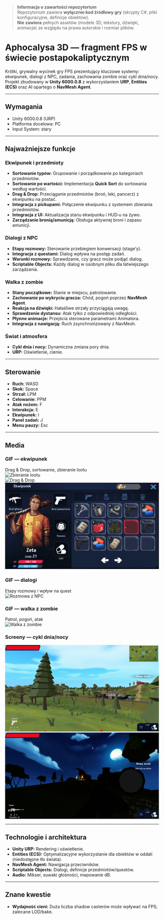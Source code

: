 > **Informacja o zawartości repozytorium**  
> Repozytorium zawiera **wyłącznie kod źródłowy gry** (skrypty C#, pliki konfiguracyjne, definicje obiektów).  
> **Nie zawiera** pełnych assetów (modele 3D, tekstury, dźwięki, animacje) ze względu na prawa autorskie i rozmiar plików.  

# Aphocalysa 3D — fragment FPS w świecie postapokaliptycznym

Krótki, grywalny wycinek gry FPS prezentujący kluczowe systemy: ekwipunek, dialogi z NPC, zadania, zachowania zombie oraz cykl dnia/nocy.  
Projekt zbudowany w **Unity 6000.0.8** z wykorzystaniem **URP**, **Entities (ECS)** oraz AI opartego o **NavMesh Agent**.

---

## Wymagania
- Unity 6000.0.8 (URP)
- Platforma docelowa: PC
- Input System: stary

---

## Najważniejsze funkcje

### Ekwipunek i przedmioty
- **Sortowanie typów:** Grupowanie i porządkowanie po kategoriach przedmiotów.
- **Sortowanie po wartości:** Implementacja **Quick Sort** do sortowania według wartości.
- **Drag & Drop:** Przeciąganie przedmiotów (broń, leki, pancerz) z ekwipunku na postać.
- **Integracja z pickupami:** Połączenie ekwipunku z systemem zbierania przedmiotów.
- **Integracja z UI:** Aktualizacja stanu ekwipunku i HUD‑u na żywo.
- **Zarządzanie bronią/amunicją:** Obsługa aktywnej broni i zapasu amunicji.

### Dialogi z NPC
- **Etapy rozmowy:** Sterowanie przebiegiem konwersacji (stage’y).
- **Integracja z questami:** Dialog wpływa na postęp zadań.
- **Warunki rozmowy:** Sprawdzanie, czy gracz może podjąć dialog.
- **Scriptable Objects:** Każdy dialog w osobnym pliku dla łatwiejszego zarządzania.

### Walka z zombie
- **Stany początkowe:** Stanie w miejscu, patrolowanie.
- **Zachowanie po wykryciu gracza:** Chód, pogoń poprzez **NavMesh Agent**.
- **Reakcja na dźwięki:** Hałaśliwe strzały przyciągają uwagę.
- **Sprawdzenie dystansu:** Atak tylko z odpowiedniej odległości.
- **Płynne animacje:** Przejścia sterowane parametrami Animatora.
- **Integracja z nawigacją:** Ruch zsynchronizowany z NavMesh.

### Świat i atmosfera
- **Cykl dnia i nocy:** Dynamiczna zmiana pory dnia.
- **URP:** Oświetlenie, cienie.

---

## Sterowanie
- **Ruch:** WASD  
- **Skok:** Space  
- **Strzał:** LPM  
- **Celowanie:** PPM  
- **Atak nożem:** F  
- **Interakcja:** E  
- **Ekwipunek:** I  
- **Panel zadań:** J  
- **Menu pauzy:** Esc  

---

## Media

### GIF — ekwipunek
Drag & Drop, sortowanie, zbieranie lootu  
![Zbieranie lootu](Dosc/zbieranie_lootu.gif)  
![Drag & Drop](Dosc/drag_drop.gif)  
![Sortowanie ekwipunku](Dosc/sortowanie_ekwipunku.gif)

### GIF — dialogi
Etapy rozmowy i wpływ na quest  
![Rozmowa z NPC](Dosc/rozmowa.gif)

### GIF — walka z zombie
Patrol, pogoń, atak  
![Walka z zombie](Dosc/walka.gif)

### Screeny — cykl dnia/nocy
![Dzień](Dosc/dzien1.png)  
![Noc](Dosc/noc1.png)

---

## Technologie i architektura
- **Unity URP:** Rendering i oświetlenie.
- **Entities (ECS):** Optymalizacyjne wykorzystanie dla obiektów w oddali (niedostępne tło świata).
- **NavMesh Agent:** Nawigacja przeciwników.
- **Scriptable Objects:** Dialogi, definicje przedmiotów/questów.
- **Audio:** Mikser, suwaki głośności, mapowanie dB.
---

## Znane kwestie
- **Wydajność cieni:** Duża liczba shadow casterów może wpływać na FPS; zalecane LOD/bake.

